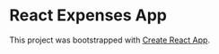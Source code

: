 # React Expenses App

This project was bootstrapped with [Create React App](https://github.com/facebook/create-react-app).
